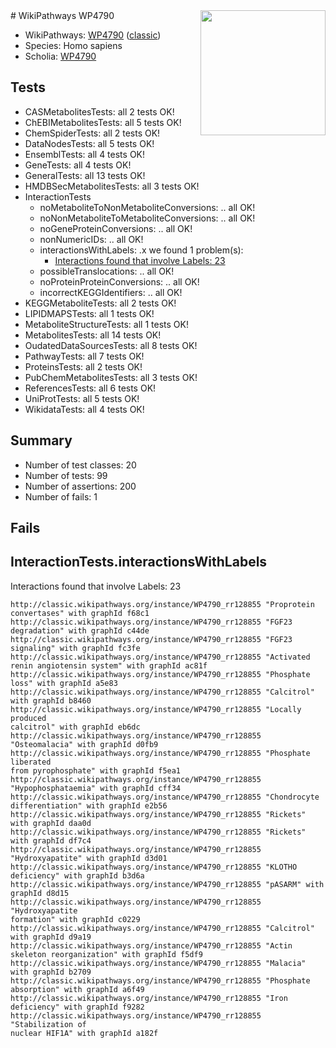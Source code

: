 <img style="float: right; width: 200px" src="https://upload.wikimedia.org/wikipedia/commons/thumb/8/83/Wplogo_with_text_500.png/640px-Wplogo_with_text_500.png" />
# WikiPathways WP4790

* WikiPathways: [WP4790](https://wikipathways.org/pathways/WP4790) ([classic](https://classic.wikipathways.org/instance/WP4790))
* Species: Homo sapiens
* Scholia: [WP4790](https://scholia.toolforge.org/wikipathways/WP4790)
## Tests
* CASMetabolitesTests: all 2 tests OK!
* ChEBIMetabolitesTests: all 5 tests OK!
* ChemSpiderTests: all 2 tests OK!
* DataNodesTests: all 5 tests OK!
* EnsemblTests: all 4 tests OK!
* GeneTests: all 4 tests OK!
* GeneralTests: all 13 tests OK!
* HMDBSecMetabolitesTests: all 3 tests OK!
* InteractionTests
    * noMetaboliteToNonMetaboliteConversions: .. all OK!
    * noNonMetaboliteToMetaboliteConversions: .. all OK!
    * noGeneProteinConversions: .. all OK!
    * nonNumericIDs: .. all OK!
    * interactionsWithLabels: .x we found 1 problem(s):
        * [Interactions found that involve Labels: 23](#fe97a8da)
    * possibleTranslocations: .. all OK!
    * noProteinProteinConversions: .. all OK!
    * incorrectKEGGIdentifiers: .. all OK!
* KEGGMetaboliteTests: all 2 tests OK!
* LIPIDMAPSTests: all 1 tests OK!
* MetaboliteStructureTests: all 1 tests OK!
* MetabolitesTests: all 14 tests OK!
* OudatedDataSourcesTests: all 8 tests OK!
* PathwayTests: all 7 tests OK!
* ProteinsTests: all 2 tests OK!
* PubChemMetabolitesTests: all 3 tests OK!
* ReferencesTests: all 6 tests OK!
* UniProtTests: all 5 tests OK!
* WikidataTests: all 4 tests OK!


## Summary

* Number of test classes: 20
* Number of tests: 99
* Number of assertions: 200
* Number of fails: 1

## Fails

<a name="fe97a8da" />

## InteractionTests.interactionsWithLabels

Interactions found that involve Labels: 23
```
http://classic.wikipathways.org/instance/WP4790_rr128855 "Proprotein convertases" with graphId f68c1
http://classic.wikipathways.org/instance/WP4790_rr128855 "FGF23 degradation" with graphId c44de
http://classic.wikipathways.org/instance/WP4790_rr128855 "FGF23 signaling" with graphId fc3fe
http://classic.wikipathways.org/instance/WP4790_rr128855 "Activated renin angiotensin system" with graphId ac81f
http://classic.wikipathways.org/instance/WP4790_rr128855 "Phosphate loss" with graphId a5e83
http://classic.wikipathways.org/instance/WP4790_rr128855 "Calcitrol" with graphId b8460
http://classic.wikipathways.org/instance/WP4790_rr128855 "Locally produced
calcitrol" with graphId eb6dc
http://classic.wikipathways.org/instance/WP4790_rr128855 "Osteomalacia" with graphId d0fb9
http://classic.wikipathways.org/instance/WP4790_rr128855 "Phosphate liberated
from pyrophosphate" with graphId f5ea1
http://classic.wikipathways.org/instance/WP4790_rr128855 "Hypophosphataemia" with graphId cff34
http://classic.wikipathways.org/instance/WP4790_rr128855 "Chondrocyte differentiation" with graphId e2b56
http://classic.wikipathways.org/instance/WP4790_rr128855 "Rickets" with graphId daa0d
http://classic.wikipathways.org/instance/WP4790_rr128855 "Rickets" with graphId df7c4
http://classic.wikipathways.org/instance/WP4790_rr128855 "Hydroxyapatite" with graphId d3d01
http://classic.wikipathways.org/instance/WP4790_rr128855 "KLOTHO deficiency" with graphId b3d6a
http://classic.wikipathways.org/instance/WP4790_rr128855 "pASARM" with graphId d8d15
http://classic.wikipathways.org/instance/WP4790_rr128855 "Hydroxyapatite
formation" with graphId c0229
http://classic.wikipathways.org/instance/WP4790_rr128855 "Calcitrol" with graphId d9a19
http://classic.wikipathways.org/instance/WP4790_rr128855 "Actin skeleton reorganization" with graphId f5df9
http://classic.wikipathways.org/instance/WP4790_rr128855 "Malacia" with graphId b2709
http://classic.wikipathways.org/instance/WP4790_rr128855 "Phosphate
absorption" with graphId a6f49
http://classic.wikipathways.org/instance/WP4790_rr128855 "Iron deficiency" with graphId f9282
http://classic.wikipathways.org/instance/WP4790_rr128855 "Stabilization of
nuclear HIF1A" with graphId a182f
```

